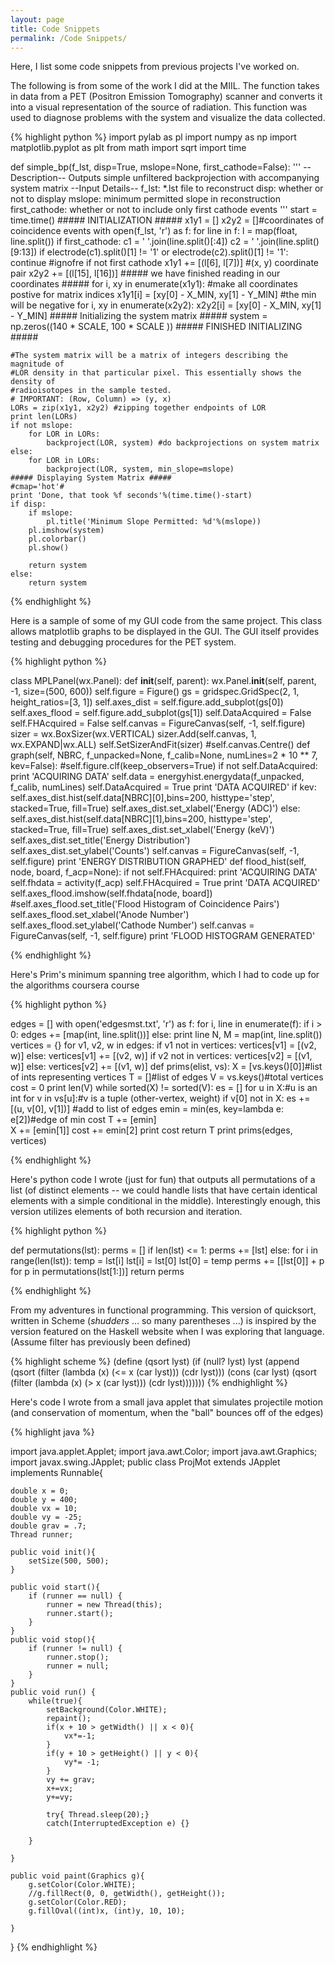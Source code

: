 ```yaml
---
layout: page
title: Code Snippets
permalink: /Code Snippets/
---
```


Here, I list some code snippets from previous projects I've worked on. 

The following is from some of the work I did at the MIIL. The function takes in 
data from a PET (Positron Emission Tomography) scanner and converts it into a 
visual representation of the source of radiation. This function was used to
diagnose problems with the system and visualize the data collected.

{% highlight python %}
import pylab as pl
import numpy as np
import matplotlib.pyplot as plt
from math import sqrt
import time

def simple_bp(f_lst, disp=True, mslope=None, first_cathode=False):
    '''
    --Description--
    Outputs simple unfiltered backprojection
    with accompanying system matrix
    --Input Details--
    f_lst: *.lst file to reconstruct
    disp: whether or not to display
    mslope: minimum permitted slope in reconstruction
    first_cathode: whether or not to include only first cathode events
    '''
    start = time.time()
    ##### INITIALIZATION #####
    x1y1 = []
    x2y2 = []#coordinates of coincidence events
    with open(f_lst, 'r') as f:
        for line in f:
            l = map(float, line.split())
            if first_cathode:
                c1 = ' '.join(line.split()[:4])
                c2 = ' '.join(line.split()[9:13])
                if electrode(c1).split()[1] != '1' or electrode(c2).split()[1] != '1':
                    continue
                    #ignofre if not first cathode
            x1y1 += [(l[6], l[7])] #(x, y) coordinate pair
            x2y2 += [(l[15], l[16])]
    ##### we have finished reading in our coordinates #####
    for i, xy in enumerate(x1y1): #make all coordinates postive for matrix indices
        x1y1[i] = [xy[0] - X_MIN, xy[1] - Y_MIN] #the min will be negative 
    for i, xy in enumerate(x2y2):
        x2y2[i] = [xy[0] - X_MIN, xy[1] - Y_MIN]
    ##### Initializing the system matrix #####
    system = np.zeros((140 * SCALE, 100 * SCALE ))
    ##### FINISHED INITIALIZING #####
     
    #The system matrix will be a matrix of integers describing the magnitude of
    #LOR density in that particular pixel. This essentially shows the density of
    #radioisotopes in the sample tested.
    # IMPORTANT: (Row, Column) => (y, x)
    LORs = zip(x1y1, x2y2) #zipping together endpoints of LOR
    print len(LORs)
    if not mslope:
        for LOR in LORs:
            backproject(LOR, system) #do backprojections on system matrix
    else:
        for LOR in LORs:
            backproject(LOR, system, min_slope=mslope)
    ##### Displaying System Matrix #####
    #cmap='hot'#
    print 'Done, that took %f seconds'%(time.time()-start)
    if disp:
        if mslope:
            pl.title('Minimum Slope Permitted: %d'%(mslope))
        pl.imshow(system)
        pl.colorbar()
        pl.show()
         
        return system
    else:
        return system
{% endhighlight %}

Here is a sample of some of my GUI code from the same project. This class allows matplotlib graphs
to be displayed in the GUI. The GUI itself provides testing and debugging procedures for the PET system. 

{% highlight python %}

class MPLPanel(wx.Panel):
    def __init__(self, parent):
        wx.Panel.__init__(self, parent, -1, size=(500, 600))
        self.figure = Figure()
        gs = gridspec.GridSpec(2, 1, height_ratios=[3, 1])
        self.axes_dist = self.figure.add_subplot(gs[0])
        self.axes_flood = self.figure.add_subplot(gs[1])
        self.DataAcquired = False
        self.FHAcquired = False
        self.canvas = FigureCanvas(self, -1, self.figure)
        sizer = wx.BoxSizer(wx.VERTICAL)
        sizer.Add(self.canvas, 1, wx.EXPAND|wx.ALL)
        self.SetSizerAndFit(sizer)
        #self.canvas.Centre()
    def graph(self, NBRC, f_unpacked=None, f_calib=None, numLines=2 * 10 ** 7, kev=False):
        #self.figure.clf(keep_observers=True)
        if not self.DataAcquired:
            print 'ACQUIRING DATA'
            self.data = energyhist.energydata(f_unpacked, f_calib, numLines)
            self.DataAcquired = True
            print 'DATA ACQUIRED'
        if kev:
            self.axes_dist.hist(self.data[NBRC][0],bins=200, histtype='step', stacked=True, fill=True)
            self.axes_dist.set_xlabel('Energy (ADC)')
        else:
            self.axes_dist.hist(self.data[NBRC][1],bins=200, histtype='step', stacked=True, fill=True)
            self.axes_dist.set_xlabel('Energy (keV)')
        self.axes_dist.set_title('Energy Distribution')
        self.axes_dist.set_ylabel('Counts')
        self.canvas = FigureCanvas(self, -1, self.figure)
        print 'ENERGY DISTRIBUTION GRAPHED'
    def flood_hist(self, node, board, f_acp=None):
        if not self.FHAcquired:
            print 'ACQUIRING DATA'
            self.fhdata = activity(f_acp)
            self.FHAcquired = True
            print 'DATA ACQUIRED'
        self.axes_flood.imshow(self.fhdata[node, board])
        #self.axes_flood.set_title('Flood Histogram of Coincidence Pairs')
        self.axes_flood.set_xlabel('Anode Number')
        self.axes_flood.set_ylabel('Cathode Number')
        self.canvas = FigureCanvas(self, -1, self.figure)
        print 'FLOOD HISTOGRAM GENERATED'

{% endhighlight %}

Here's Prim's minimum spanning tree algorithm, which I had to code up for the algorithms coursera course

{% highlight python %}

edges = []
with open('edgesmst.txt', 'r') as f:
    for i, line in enumerate(f):
        if i > 0:
            edges += [map(int, line.split())]
        else:
            print line
            N, M = map(int, line.split())
vertices = {}
for v1, v2, w in edges:
    if v1 not in vertices:
        vertices[v1] = [(v2, w)]
    else:
        vertices[v1] += [(v2, w)]
    if v2 not in vertices:
        vertices[v2] = [(v1, w)]
    else:
        vertices[v2] += [(v1, w)]
def prims(elist, vs):
    X = [vs.keys()[0]]#list of ints representing vertices
    T = []#list of edges
    V = vs.keys()#total vertices
    cost = 0
    print len(V)
    while sorted(X) != sorted(V):
        es = []
        for u in X:#u is an int
            for v in vs[u]:#v is a tuple (other-vertex, weight)
                if v[0] not in X:
                    es += [(u, v[0], v[1])]
                    #add to list of edges
        emin = min(es, key=lambda e: e[2])#edge of min cost
        T += [emin]                   
        X += [emin[1]]
        cost += emin[2]
    print cost
    return T
print prims(edges, vertices) 

{% endhighlight %}

Here's python code I wrote (just for fun) that outputs all permutations of a list (of distinct elements
-- we could handle lists that have certain identical elements with a simple conditional in the middle).
Interestingly enough, this version utilizes elements of both recursion and iteration. 

{% highlight python %}

def permutations(lst):
    perms = []
    if len(lst) <= 1:
        perms += [lst]
    else:
        for i in range(len(lst)):
            temp = lst[i]
            lst[i] = lst[0]
            lst[0] = temp
            perms += [[lst[0]] + p for p in permutations(lst[1:])]
    return perms

{% endhighlight %}

From my adventures in functional programming. This version of quicksort, written in Scheme (*shudders*
... so many parentheses ...) is inspired by the version featured
on the Haskell website when I was exploring that language. (Assume filter has previously been defined)

{% highlight scheme %}
(define (qsort lyst)
  (if (null? lyst)
      lyst
      (append (qsort (filter (lambda (x) (<= x (car lyst))) (cdr lyst)))
              (cons (car lyst)
                    (qsort (filter (lambda (x) (> x (car lyst))) (cdr lyst)))))))
{% endhighlight %}

Here's code I wrote from a small java applet that simulates projectile motion (and conservation of momentum, when the 
"ball" bounces off of the edges)

{% highlight java %}

import java.applet.Applet;
import java.awt.Color;
import java.awt.Graphics;
import javax.swing.JApplet;
public class ProjMot extends JApplet implements Runnable{
	
	double x = 0; 
	double y = 400; 
	double vx = 10; 
	double vy = -25; 
	double grav = .7;  
	Thread runner; 
	
	public void init(){
		setSize(500, 500); 
	}
	
	public void start(){
		if (runner == null) {
			runner = new Thread(this);
			runner.start();
		}
	}
	public void stop(){
		if (runner != null) {
			runner.stop();
			runner = null;
		}
	}
	public void run() {
		while(true){
			setBackground(Color.WHITE); 
			repaint(); 
			if(x + 10 > getWidth() || x < 0){
				vx*=-1; 
			}
			if(y + 10 > getHeight() || y < 0){
				vy*= -1; 
			}
			vy += grav; 
			x+=vx; 
			y+=vy; 
			
			try{ Thread.sleep(20);}
			catch(InterruptedException e) {}
			
		}
		
	}
	
	public void paint(Graphics g){
		g.setColor(Color.WHITE); 
		//g.fillRect(0, 0, getWidth(), getHeight()); 
		g.setColor(Color.RED); 
		g.fillOval((int)x, (int)y, 10, 10);

	}
}
{% endhighlight %}